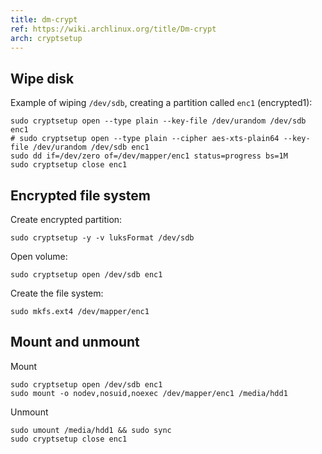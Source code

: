 ```yaml
---
title: dm-crypt
ref: https://wiki.archlinux.org/title/Dm-crypt
arch: cryptsetup
---
```


## Wipe disk

Example of wiping `/dev/sdb`, creating a partition called `enc1` (encrypted1):

```shell
sudo cryptsetup open --type plain --key-file /dev/urandom /dev/sdb enc1
# sudo cryptsetup open --type plain --cipher aes-xts-plain64 --key-file /dev/urandom /dev/sdb enc1
sudo dd if=/dev/zero of=/dev/mapper/enc1 status=progress bs=1M
sudo cryptsetup close enc1
```

## Encrypted file system

Create encrypted partition:

```shell
sudo cryptsetup -y -v luksFormat /dev/sdb
```

Open volume:

```shell
sudo cryptsetup open /dev/sdb enc1
```

Create the file system:

```shell
sudo mkfs.ext4 /dev/mapper/enc1
```

## Mount and unmount

Mount

```fish
sudo cryptsetup open /dev/sdb enc1
sudo mount -o nodev,nosuid,noexec /dev/mapper/enc1 /media/hdd1
```

Unmount

```fish
sudo umount /media/hdd1 && sudo sync
sudo cryptsetup close enc1
```
